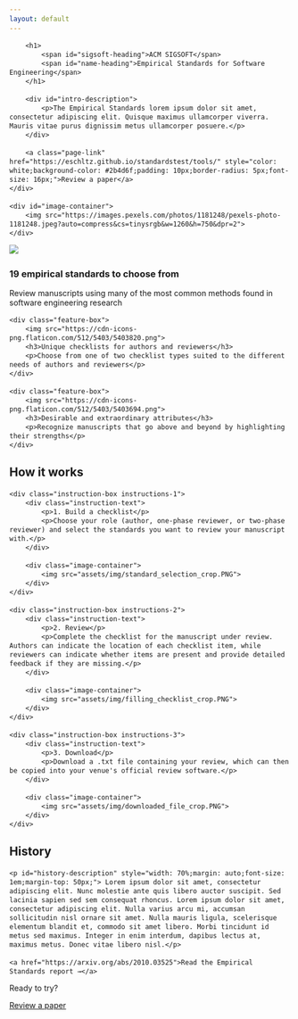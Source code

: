 ```yaml
---
layout: default
---
```


<style>
	main .wrapper {
		width: 100%;
	}
</style>

<section id="intro-section">
	<div id="intro-text">
	
		<h1>
			<span id="sigsoft-heading">ACM SIGSOFT</span>
			<span id="name-heading">Empirical Standards for Software Engineering</span>
		</h1>
	   	
		<div id="intro-description">
			<p>The Empirical Standards lorem ipsum dolor sit amet, consectetur adipiscing elit. Quisque maximus ullamcorper viverra. Mauris vitae purus dignissim metus ullamcorper posuere.</p>
		</div>
		
		<a class="page-link" href="https://eschltz.github.io/standardstest/tools/" style="color: white;background-color: #2b4d6f;padding: 10px;border-radius: 5px;font-size: 16px;">Review a paper</a>
	</div>

    <div id="image-container">
		<img src="https://images.pexels.com/photos/1181248/pexels-photo-1181248.jpeg?auto=compress&cs=tinysrgb&w=1260&h=750&dpr=2">
	</div>
</section>

<section id="feature-section">
	<div class="feature-box">
		<img src="https://cdn-icons-png.flaticon.com/512/9989/9989300.png">
		<h3>19 empirical standards to choose from</h3>
		<p>Review manuscripts using many of the most common methods found in software engineering research</p>
	</div>
	
	<div class="feature-box">
		<img src="https://cdn-icons-png.flaticon.com/512/5403/5403820.png">
		<h3>Unique checklists for authors and reviewers</h3>
		<p>Choose from one of two checklist types suited to the different needs of authors and reviewers</p>
	</div>
	
	<div class="feature-box">
		<img src="https://cdn-icons-png.flaticon.com/512/5403/5403694.png">
		<h3>Desirable and extraordinary attributes</h3>
		<p>Recognize manuscripts that go above and beyond by highlighting their strengths</p>
	</div>
</section>

<section id="instruction-section">
	<h2>How it works</h2>
	
	<div class="instruction-box instructions-1">
		<div class="instruction-text">
			<p>1. Build a checklist</p>
			<p>Choose your role (author, one-phase reviewer, or two-phase reviewer) and select the standards you want to review your manuscript with.</p>
		</div>
  
		<div class="image-container">
			<img src="assets/img/standard_selection_crop.PNG">
		</div>
	</div>

	<div class="instruction-box instructions-2">	
		<div class="instruction-text">
			<p>2. Review</p>
			<p>Complete the checklist for the manuscript under review. Authors can indicate the location of each checklist item, while reviewers can indicate whether items are present and provide detailed feedback if they are missing.</p>
		</div>
		
		<div class="image-container">
			<img src="assets/img/filling_checklist_crop.PNG">
		</div>
	</div>
	
	<div class="instruction-box instructions-3">
		<div class="instruction-text">
			<p>3. Download</p>
			<p>Download a .txt file containing your review, which can then be copied into your venue's official review software.</p>
		</div>

		<div class="image-container">
			<img src="assets/img/downloaded_file_crop.PNG">
		</div>
	</div>
</section>

<section id="history-section">
	<h2>History</h2>
	
	<p id="history-description" style="width: 70%;margin: auto;font-size: 1em;margin-top: 50px;"> Lorem ipsum dolor sit amet, consectetur adipiscing elit. Nunc molestie ante quis libero auctor suscipit. Sed lacinia sapien sed sem consequat rhoncus. Lorem ipsum dolor sit amet, consectetur adipiscing elit. Nulla varius arcu mi, accumsan sollicitudin nisl ornare sit amet. Nulla mauris ligula, scelerisque elementum blandit et, commodo sit amet libero. Morbi tincidunt id metus sed maximus. Integer in enim interdum, dapibus lectus at, maximus metus. Donec vitae libero nisl.</p>
	
	<a href="https://arxiv.org/abs/2010.03525">Read the Empirical Standards report →</a>
</section>

<p id="ready-text">Ready to try?</p>

<a class="page-link ready-link" href="https://eschltz.github.io/standardstest/tools/">Review a paper</a>

